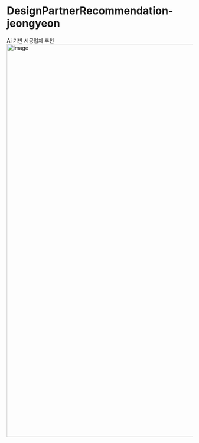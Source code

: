 # DesignPartnerRecommendation-jeongyeon
Ai 기반 시공업체 추천
<img width="764" height="1064" alt="image" src="https://github.com/user-attachments/assets/346848a8-a386-4e2e-8339-32827c2e15ca" />
